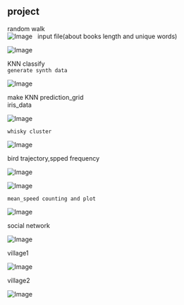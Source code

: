 ## project
random walk  
![Image](https://github.com/GerogeZhi/Python_case/blob/master/project_plots/random_walk.png)  
input file(about books length and unique words)  

![Image](https://github.com/GerogeZhi/Python_case/blob/master/project_plots/Books_plot.png)  

KNN classify  
`generate synth data`  

![Image](https://github.com/GerogeZhi/Python_case/blob/master/project_plots/synth_data.png)  

make KNN prediction_grid  
iris_data  

![Image](https://github.com/GerogeZhi/Python_case/blob/master/project_plots/prediction_grid.png)  


`whisky cluster`  

![Image](https://github.com/GerogeZhi/Python_case/blob/master/project_plots/whisky_cluster.png)  

bird trajectory,spped frequency  

![Image](https://github.com/GerogeZhi/Python_case/blob/master/project_plots/birds_trajectory.png)  

![Image](https://github.com/GerogeZhi/Python_case/blob/master/project_plots/frequency.png)  

`mean_speed counting and plot` 

![Image](https://github.com/GerogeZhi/Python_case/blob/master/project_plots/daily_mean_speed.png)   

social network  

![Image](https://github.com/GerogeZhi/Python_case/blob/master/project_plots/karate_graph.png)   

village1  

![Image](https://github.com/GerogeZhi/Python_case/blob/master/project_plots/village1.png)    

village2  

![Image](https://github.com/GerogeZhi/Python_case/blob/master/project_plots/village2.png)  
